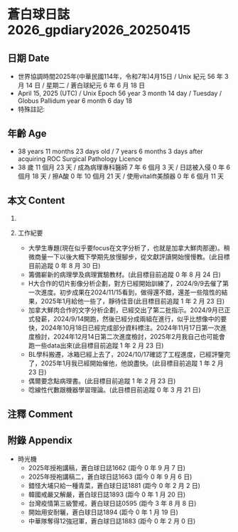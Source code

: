 [_metadata_:encoding]: - "utf-8"
[_metadata_:language]: - "zh-Hant-TW"
[_metadata_:fileformat]: - "markdown"
[_metadata_:MIME_type]: - "text/plain"
[_metadata_:markdown_version]: - "commonmark version 0.30"
[_metadata_:markdown_spec]: - "https://spec.commonmark.org/0.30/"

# 蒼白球日誌2026_gpdiary2026_20250415 #

## 日期 Date ##

* 世界協調時間2025年(中華民國114年，令和7年)4月15日 / Unix 紀元 56 年 3 月 14 日 / 星期二 / 蒼白球紀元 6 年 6 月 18 日
* April 15, 2025 (UTC) / Unix Epoch 56 year 3 month 14 day / Tuesday / Globus Pallidum year 6 month 6 day 18
* 特殊註記:

## 年齡 Age ##

* 38 years 11 months 23 days old / 7 years 6 months 3 days after acquiring ROC Surgical Pathology Licence
* 38 歲 11 個月 23 天 / 成為病理專科醫師 7 年 6 個月 3 天 / 日誌被入侵 0 年 6 個月 18 天 / 擦A酸 0 年 10 個月 21 天 / 使用vitalift美顏器 0 年 6 個月 11 天

## 本文 Content ##

1. 

2. 工作紀要

    - 大學生專題(現在似乎要focus在文字分析了，也就是加拿大鮮肉那邊)。稍微商量一下以後大概下學期先放慢腳步，從文獻評讀開始慢慢教。(此目標目前追蹤 0 年 8 月 30 日)
    - 籌備嶄新的病理學及病理實驗教材。(此目標目前追蹤 0 年 8 月 24 日)
    - H大合作的切片影像分析企劃，對方已經開始訓練了，2024/9/9去催了第一次進度。初步成果在2024/11/15看到，做得還不錯，還差一些陰性的結果，2025年1月給他一些了，靜待佳音(此目標目前追蹤 1 年 2 月 23 日)
    - 加拿大鮮肉合作的文字分析企劃，已經交出了第二批指示。2024/9月已正式發薪，2024/9/14開跑，然後已經分成兩組在進行，似乎比想像中的要快，2024年10月18日已經完成部分資料標注。2024年11月17日第一次進度檢討，2024年12月14日第二次進度檢討，2025年2月我自己也可能會跑一些data出來(此目標目前追蹤 1 年 2 月 23 日)
    - BL學科搬遷，冰箱已經上去了，2024/10/17確認了工程進度，已經評鑒完了，2025年1月我已經開始催他，他說盡快。(此目標目前追蹤 1 年 2 月 23 日)
    - 偶爾要念點病理書。(此目標目前追蹤 1 年 2 月 23 日)
    - 唸線性代數跟機器學習理論。(此目標目前追蹤 0 年 3 月 21 日)

## 注釋 Comment ##


## 附錄 Appendix ##

* 時光機
    - 2025年授袍講稿，蒼白球日誌1662 (距今 0 年 9 月 7 日)
    - 2025年授袍講稿二，蒼白球日誌1663 (距今 0 年 9 月 6 日)
    - 錯怪大埔只給一種青菜，蒼白球日誌1881 (距今 0 年 2 月 2 日)
    - 韓國戒嚴又解嚴，蒼白球日誌1893 (距今 0 年 1 月 20 日)
    - 台灣疫情第三級警戒，蒼白球日誌0595 (距今 3 年 8 月 8 日)
    - 開始用安耐曬，蒼白球日誌1894 (距今 0 年 1 月 19 日)
    - 中華隊奪得12強冠軍，蒼白球日誌1883 (距今 0 年 2 月 0 日)
